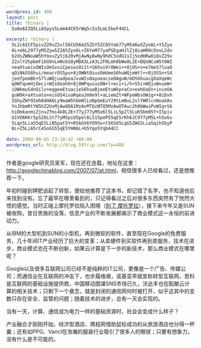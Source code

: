 ```yaml
--- 
wordpress_id: 488
layout: post
title: !binary |
  5o6o6I2Q5LiA5pys5Lmm44CK5rWq5r2u5LmL5beF44CL

excerpt: !binary |
  5L2c6ICF5pivZ29vZ2xl56CU56m25ZGY5ZC05Yab77yM546w5Zyo6L+Y5Zyo
  6L+e6L2977yM5Zyw5Z2A5Zyo6L+Z6YeM77yaPGEgaHJlZj0iaHR0cDovL2dv
  b2dsZWNoaW5hYmxvZy5jb20vMjAwNy8wNy9hdC5odG1sIj5odHRwOi8vZ29v
  Z2xlY2hpbmFibG9nLmNvbS8yMDA3LzA3L2F0Lmh0bWw8L2E+DQoNCuW5tOWI
  neaXtueisOWIsOmSvuiCpeiwiOi1t+S6hui9rOWei++8jOS+v+e7meS7luaO
  qOiNkOS6hui/meacrOS5pu+8jOWNtOiusOmUmeS6huWQjeWtl++8jOS5n+S4
  jeefpemBk+S7luWQjuadpeaJvuWIsOayoeacieOAguW/mOS6huacgOaXqeWc
  qOWTqumHjOeci+WIsOeahO+8jOWPquiusOW+l+eci+i/h+S5i+WQjuWvueW+
  iOWkmuS4nOilv+eqgeeEtuacieS6huaBjeeEtuWkp+aCn+eahOaEn+inieOA
  guW9k+aXtuato+eisOS4iuaRqeaJmOe9l+aLiemZt+WFpeWbsOWig++8iDxh
  IGhyZWY9Imh0dHA6Ly9maW5hbmNlLnNpbmEuY29tLmNuL2xlYWRlcnNoaXAv
  YnJhbmRtYW5hZ2UvMjAwODA1MzAvMTQzNTQ5MzAwOTAuc2h0bWwiPuWIq+S6
  hiDmkanmiZjnvZfmi4k8L2E+77yJ77yM5o6l5LiL5p2l5LuK5bm05Y+I5piv
  U1VO6KKr5pS26LSt77yM5piU5pel6LS15peP55qE5rKh6JC977yM5L+h5oGv
  5Lqn5Lia55qE5LiN5pat5Y+R5bGV6YO95o+t56S65LqG5ZWG5Lia5qih5byP
  6L+Z5LiA5rC45oGS55qE5YmN6L+b5Yqo5Yqb44CC

date: 2009-08-05 23:18:42 +08:00
wordpress_url: http://blog.59trip.com/?p=488
---
```

作者是google研究员吴军，现在还在连载，地址在这里：<a href="http://googlechinablog.com/2007/07/at.html">http://googlechinablog.com/2007/07/at.html</a>，相信很多人已经看过，还是想推荐一下。

年初时碰到钾肥谈起了转型，便给他推荐了这本书，却记错了名字，也不知道他后来找到没有。忘了最早在哪里看到的，只记得看过之后对很多东西突然有了恍然大悟的感觉。当时正碰上摩托罗拉陷入困境（<a href="http://finance.sina.com.cn/leadership/brandmanage/20080530/14354930090.shtml">别了 摩托罗拉</a>），接下来今年又是SUN被收购，昔日贵族的没落，信息产业的不断发展都揭示了商业模式这一永恒的前进动力。

从IBM的大型机到SUN的小型机，再到微软的软件，直至现在Google的免费服务，几十年间IT产业经历了巨大的变革；从卖硬件到买软件再到卖服务，技术在进步，商业模式也在不断创新，如果云计算是下一步的新技术，那么商业模式在哪里呢？
<!--more-->
Google以及很多互联网公司已经不是纯粹的IT公司，更像是一个广告、传媒公司；而通信业在互联网的冲击下，也步履维艰，诺基亚早就宣称转型互联网，思科是互联网的基础设施提供商，中国移动图谋SNS市场已久，沃达丰也在酝酿云计算的相关技术；只剩下一个悬念，就是封闭的通信网何时被打开，似乎这其中的变数只存在安全、监管的问题；随着技术的进步，总有一天会实现的。

当有一天，计算、通信成为电力一样的基础资源时，社会会变成什么样子？

产业融合才刚刚开始，经济型酒店、携程网借助鼠标成功的从旅游酒店也分得一杯羹；还有如PPG、Vancl在浩瀚的服装行业吸引了很多人的眼球；只要有想象力，没有什么是不可能的。
